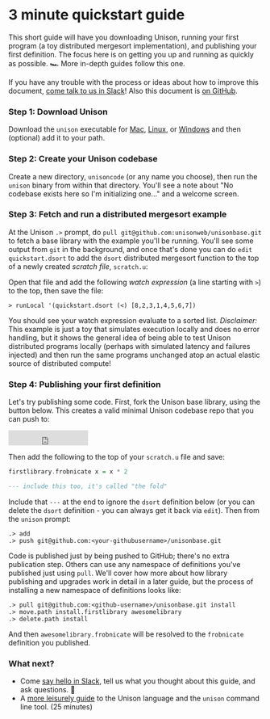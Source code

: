 # 3 minute quickstart guide

This short guide will have you downloading Unison, running your first program (a toy distributed mergesort implementation), and publishing your first definition. The focus here is on getting you up and running as quickly as possible. 🏎 More in-depth guides follow this one.

If you have any trouble with the process or ideas about how to improve this document, [come talk to us in Slack][slack]! Also this document is [on GitHub][on-github].


[slack]: todo
[mac-dl]: https://www.dropbox.com/s/6vl246m4faaps5k/unison?dl=0
[linux-dl]: todo
[windows-dl]: todo
[on-github]: todo
[guide]: todo

### Step 1: Download Unison

Download the `unison` executable for [Mac][mac-dl], [Linux][linux-dl], or [Windows][windows-dl] and then (optional) add it to your path.

### Step 2: Create your Unison codebase

Create a new directory, `unisoncode` (or any name you choose), then run the `unison` binary from within that directory. You'll see a note about "No codebase exists here so I'm initializing one..." and a welcome screen.

<script id="asciicast-IYWfFwIgyl9Gilk3ZExvLfOjg" src="https://asciinema.org/a/IYWfFwIgyl9Gilk3ZExvLfOjg.js" data-speed="2" data-cols="65" async></script>

### Step 3: Fetch and run a distributed mergesort example

At the Unison `.>` prompt, do `pull git@github.com:unisonweb/unisonbase.git` to fetch a base library with the example you'll be running. You'll see some output from `git` in the background, and once that's done you can do `edit quickstart.dsort` to add the `dsort` distributed mergesort function to the top of a newly created _scratch file_, `scratch.u`:

<script id="asciicast-o9lfrfetnmUT4ArqdDFMXZkr9" src="https://asciinema.org/a/o9lfrfetnmUT4ArqdDFMXZkr9.js" data-speed="2" data-rows="30" data-cols="65" async></script>

Open that file and add the following _watch expression_ (a line starting with `>`) to the top, then save the file:

```
> runLocal '(quickstart.dsort (<) [8,2,3,1,4,5,6,7])
```

<script id="asciicast-aTn8qIa3DHaxhspsZJmXodfO7" src="https://asciinema.org/a/aTn8qIa3DHaxhspsZJmXodfO7.js" data-speed="2" async></script>

You should see your watch expression evaluate to a sorted list.  _Disclaimer:_ This example is just a toy that simulates execution locally and does no error handling, but it shows the general idea of being able to test Unison distributed programs locally (perhaps with simulated latency and failures injected) and then run the same programs unchanged atop an actual elastic source of distributed compute!

### Step 4: Publishing your first definition

Let's try publishing some code. First, fork the Unison base library, using the button below. This creates a valid minimal Unison codebase repo that you can push to:

<iframe src="https://ghbtns.com/github-btn.html?user=unisonweb&repo=unisonbase&type=fork&count=true&size=large" frameborder="0" scrolling="0" width="158px" height="30px"></iframe>

Then add the following to the top of your `scratch.u` file and save:

``` Haskell
firstlibrary.frobnicate x = x * 2

--- include this too, it's called "the fold"
```

Include that `---` at the end to ignore the `dsort` definition below (or you can delete the `dsort` definition - you can always get it back via `edit`). Then from the `unison` prompt:

```
.> add
.> push git@github.com:<your-githubusername>/unisonbase.git
```

Code is published just by being pushed to GitHub; there's no extra publication step. Others can use any namespace of definitions you've published just using `pull`. We'll cover how more about how library publishing and upgrades work in detail in a later guide, but the process of installing a new namespace of definitions looks like:

```
.> pull git@github.com:<github-username>/unisonbase.git install
.> move.path install.firstlibrary awesomelibrary
.> delete.path install
```

And then `awesomelibrary.frobnicate` will be resolved to the `frobnicate` definition you published.

### What next?

* Come [say hello in Slack][slack], tell us what you thought about this guide, and ask questions. 👋
* A [more leisurely guide][guide] to the Unison language and the `unison` command line tool. (25 minutes)
